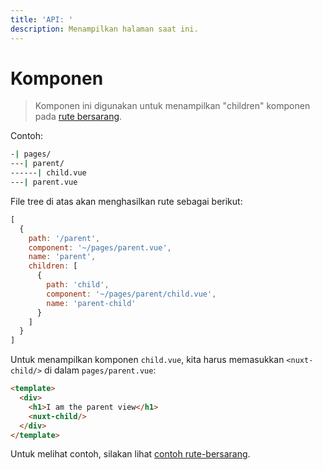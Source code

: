 ```yaml
---
title: 'API: '
description: Menampilkan halaman saat ini.
---
```


# Komponen <nuxt-child>

> Komponen ini digunakan untuk menampilkan "children" komponen pada [rute bersarang](/guide/routing#nested-routes).

Contoh:

```bash
-| pages/
---| parent/
------| child.vue
---| parent.vue
```

File tree di atas akan menghasilkan rute sebagai berikut:

```js
[
  {
    path: '/parent',
    component: '~/pages/parent.vue',
    name: 'parent',
    children: [
      {
        path: 'child',
        component: '~/pages/parent/child.vue',
        name: 'parent-child'
      }
    ]
  }
]
```

Untuk menampilkan komponen `child.vue`, kita harus memasukkan `<nuxt-child/>` di dalam `pages/parent.vue`:

```html
<template>
  <div>
    <h1>I am the parent view</h1>
    <nuxt-child/>
  </div>
</template>
```

Untuk melihat contoh, silakan lihat [contoh rute-bersarang](/examples/nested-routes).
